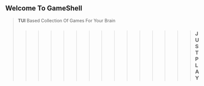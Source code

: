 ## Welcome To GameShell
> **TUI** Based Collection Of Games For Your Brain
>>>>>>>>>>>>>>>### JUST PLAY